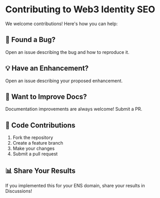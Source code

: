  # Contributing to Web3 Identity SEO

  We welcome contributions! Here's how you can help:

  ## 🐛 Found a Bug?
  Open an issue describing the bug and how to reproduce it.

  ## 💡 Have an Enhancement?
  Open an issue describing your proposed enhancement.

  ## 📝 Want to Improve Docs?
  Documentation improvements are always welcome! Submit a PR.

  ## 🔧 Code Contributions
  1. Fork the repository
  2. Create a feature branch
  3. Make your changes
  4. Submit a pull request

  ## 📊 Share Your Results
  If you implemented this for your ENS domain, share your results in Discussions!
